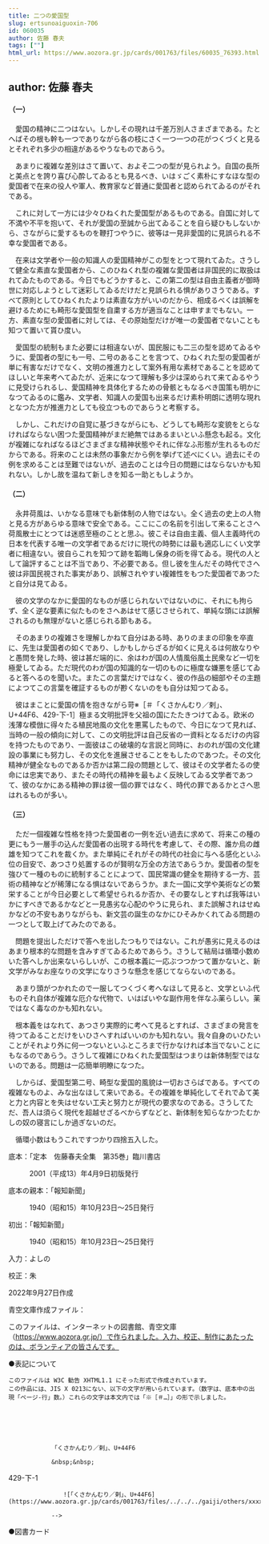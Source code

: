 ```yaml
---
title: 二つの愛国型
slug: ertsunoaiguoxin-706
id: 060035
author: 佐藤 春夫
tags: [""]
html_url: https://www.aozora.gr.jp/cards/001763/files/60035_76393.html
---
```


## author: 佐藤 春夫

#### （一）




　愛国の精神に二つはない。しかしその現れは千差万別人さまざまである。たとへばその根も幹も一つでありながら各の枝にさく一つ一つの花がつくづくと見るとそれぞれ多少の相違があるやうなものであらう。

　あまりに複雑な差別はさて置いて、およそ二つの型が見られよう。自国の長所と美点とを誇り喜び心酔してゐるとも見るべき、いはゞごく素朴にすなほな型の愛国者で在来の役人や軍人、教育家など普通に愛国者と認められてゐるのがそれである。

　これに対して一方には少々ひねくれた愛国型があるものである。自国に対して不満や不平を抱いて、それが愛国の至誠から出てゐることを自ら疑ひもしないから、さながらに愛するものを鞭打つやうに、彼等は一見非愛国的に見誤られる不幸な愛国者である。

　在来は文学者や一般の知識人の愛国精神がこの型をとつて現れてゐた。さうして健全な素直な愛国者から、このひねくれ型の複雑な愛国者は非国民的に取扱はれてゐたものである。今日でもどうかすると、この第二の型は自由主義者が御時世に対応しようとして迷彩してゐるだけだと見誤られる惧がありさうである。すべて原則としてひねくれたよりは素直な方がいいのだから、相成るべくは誤解を避けるためにも畸形な愛国型を自粛する方が適当なことは申すまでもない。一方、素直な型の愛国者に対しては、その原始型だけが唯一の愛国者でないことも知つて置いて貰ひ度い。

　愛国型の統制もまた必要には相違ないが、国民服にも二三の型を認めてゐるやうに、愛国者の型にも一号、二号のあることを言つて、ひねくれた型の愛国者が単に有害なだけでなく、文明の推進力として案外有用な素材であることを認めてほしいと年来考へてゐたが、近来になつて理解も多少は深められて来てゐるやうに見受けられるし、愛国精神を具体化するための骨骸ともなるべき国策も明かになつてゐるのに鑑み、文学者、知識人の愛国も出来るだけ素朴明朗に透明な現れとなつた方が推進力としても役立つものであらうと考察する。

　しかし、これだけの自覚に基づきながらにも、どうしても畸形な変貌をとらなければならない困つた愛国精神がまだ絶無ではあるまいといふ懸念も起る。文化が複雑になればなるほどさまざまな精神状態やそれに伴なふ形態が生れるものだからである。将来のことは未然の事象だから例を挙げて述べにくい。過去にその例を求めることは至難ではないが、過去のことは今日の問題にはならないかも知れない。しかし故を温ねて新しきを知る一助ともしようか。



#### （二）




　永井荷風は、いかなる意味でも新体制の人物ではない。全く過去の史上の人物と見る方があらゆる意味で安全である。ここにこの名前を引出して来ることさへ荷風散士にとつては迷惑至極のことと思ふ。彼こそは自由主義、個人主義時代の日本を代表する唯一の文学者であるだけに現代の時勢には最も適応しにくい文学者に相違ない。彼自らこれを知つて跡を韜晦し保身の術を得てゐる。現代の人として論評することは不当であり、不必要である。但し彼を生んだその時代でさへ彼は非国民視された事実があり、誤解されやすい複雑性をもつた愛国者であつたと自分は見てゐる。

　彼の文学のなかに愛国的なものが感じられないではないのに、それにも拘らず、全く逆な要素に似たものをさへあはせて感じさせられて、単純な頭には誤解されるのも無理がないと感じられる節もある。

　そのあまりの複雑さを理解しかねて自分はある時、ありのままの印象を卒直に、先生は愛国者の如くであり、しかもしからざるが如くに見えるは何故なりやと愚問を発した時、彼は甚だ端的に、余はわが国の人情風俗風土民衆など一切を極愛してゐる。ただ現代のわが国の知識的な一切のものに極度な嫌悪を感じてゐると答へるのを聞いた。またこの言葉だけではなく、彼の作品の細部やその主題によつてこの言葉を確証するものが尠くないのをも自分は知つてゐる。

　彼はまことに愛国の情を抱きながら苛※［＃「くさかんむり／剌」、U+44F6、429-下-1］極まる文明批評を父祖の国にたたきつけてゐる。欧米の浅薄な模倣に得々たる植民地風の文化を悪罵したもので、今日になつて見れば、当時の一般の傾向に対して、この文明批評は自己反省の一資料となるだけの内容を持つたものであり、一面彼はこの破壊的な言説と同時に、おのれが国の文化建設の事業にも努力し、その文化を進展させることをもしたのであつた。その文化精神が健全なものであるか否かは第二段の問題として、彼はその文学者たるの使命には忠実であり、またその時代の精神を最もよく反映してゐる文学者であつて、彼のなかにある精神の罪は彼一個の罪ではなく、時代の罪であるかとさへ思はれるものが多い。



#### （三）




　ただ一個複雑な性格を持つた愛国者の一例を近い過去に求めて、将来この種の更にもう一層手の込んだ愛国者の出現する時代を考慮して、その際、誰か烏の雌雄を知つてこれを裁くか。また単純にそれがその時代の社会に与へる感化といふ位の目安で、あつさり処置するのが賢明な万全の方法であらうか。愛国者の型を強ひて一種のものに統制することによつて、国民常識の健全を期待する一方、芸術の精神などが稀薄になる惧はないであらうか。また一国に文学や美術などの繁栄することが今日必要として希望せられるか否か、その要なしとすれば我等はいかにすべきであるかなどと一見愚劣な心配のやうに見られ、また誤解されはせぬかなどの不安もありながらも、新文芸の誕生のなかにひそみかくれてゐる問題の一つとして取上げてみたのである。

　問題を提出しただけで答へを出したつもりではない。これが愚劣に見えるのはあまり根本的な問題を含みすぎてゐるためであらう。さうして結局は循環小数めいた答へしか出来ないらしいが、この根本義に一応ぶつつかつて置かないと、新文学がみなお座なりの文学になりさうな懸念を感じてならないのである。

　あまり頭がつかれたので一服してつくづく考へなほして見ると、文学といふ代ものそれ自体が複雑な厄介な代物で、いはばいやな副作用を伴なふ薬らしい。薬ではなく毒なのかも知れない。

　根本義をはなれて、あつさり実際的に考へて見るとすれば、さまざまの発言を待つてゐることだけをいひさへすればいいのかも知れない。我々自身のいひたいことがそれより外に何一つないといふところまで行かなければ本当でないことにもなるのであらう。さうして複雑にひねくれた愛国型はつまりは新体制型ではないのである。問題は一応簡単明瞭になつた。

　しからば、愛国型第二号、畸型な愛国的風貌は一切おさらばである。すべての複雑なものよ、みな出なほして来いである。その複雑を単純化してそれでゐて美と力と内容とを失はせない工夫と努力とが現代の要求なのである。さうしてただ、吾人は須らく現代を超越せざるべからずなどと、新体制を知らなかつたむかしの奴の寝言にしか過ぎないのだ。

　循環小数はもうこれですつかり四捨五入した。













底本：「定本　佐藤春夫全集　第35巻」臨川書店

　　　2001（平成13）年4月9日初版発行

底本の親本：「報知新聞」

　　　1940（昭和15）年10月23日～25日発行

初出：「報知新聞」

　　　1940（昭和15）年10月23日～25日発行

入力：よしの

校正：朱

2022年9月27日作成

青空文庫作成ファイル：

このファイルは、インターネットの図書館、青空文庫（https://www.aozora.gr.jp/）で作られました。入力、校正、制作にあたったのは、ボランティアの皆さんです。













●表記について


	このファイルは W3C 勧告 XHTML1.1 にそった形式で作成されています。
	この作品には、JIS X 0213にない、以下の文字が用いられています。（数字は、底本中の出現「ページ-行」数。）これらの文字は本文内では「※［＃…］」の形で示しました。



		
			
				
				「くさかんむり／剌」、U+44F6
				
				&nbsp;&nbsp;
				
429-下-1				
				
				　　![「くさかんむり／剌」、U+44F6](https://www.aozora.gr.jp/cards/001763/files/../../../gaiji/others/xxxx.png)
				
				-->
			
		






●図書カード